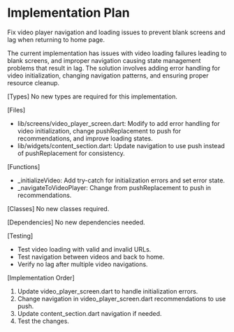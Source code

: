 # Implementation Plan

Fix video player navigation and loading issues to prevent blank screens and lag when returning to home page.

The current implementation has issues with video loading failures leading to blank screens, and improper navigation causing state management problems that result in lag. The solution involves adding error handling for video initialization, changing navigation patterns, and ensuring proper resource cleanup.

[Types]
No new types are required for this implementation.

[Files]
- lib/screens/video_player_screen.dart: Modify to add error handling for video initialization, change pushReplacement to push for recommendations, and improve loading states.
- lib/widgets/content_section.dart: Update navigation to use push instead of pushReplacement for consistency.

[Functions]
- _initializeVideo: Add try-catch for initialization errors and set error state.
- _navigateToVideoPlayer: Change from pushReplacement to push in recommendations.

[Classes]
No new classes required.

[Dependencies]
No new dependencies needed.

[Testing]
- Test video loading with valid and invalid URLs.
- Test navigation between videos and back to home.
- Verify no lag after multiple video navigations.

[Implementation Order]
1. Update video_player_screen.dart to handle initialization errors.
2. Change navigation in video_player_screen.dart recommendations to use push.
3. Update content_section.dart navigation if needed.
4. Test the changes.
